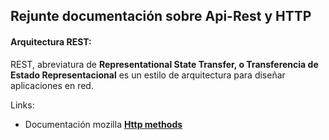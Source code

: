 ## Rejunte documentación sobre Api-Rest y HTTP

#### Arquitectura REST:
REST, abreviatura de **Representational State Transfer, o Transferencia de Estado Representacional**
es un estilo de arquitectura para diseñar aplicaciones en red.

Links:
- Documentación mozilla **[Http methods]**

[Http methods]:https://developer.mozilla.org/es/docs/Web/HTTP/Methods

